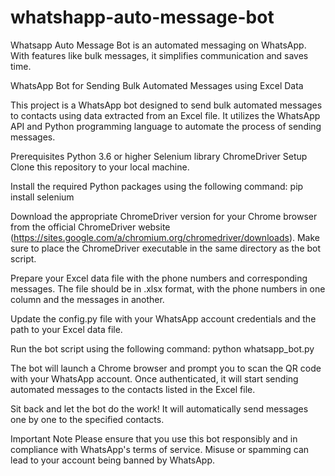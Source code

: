 # whatshapp-auto-message-bot
Whatsapp Auto Message Bot is an automated messaging on WhatsApp. With features like bulk messages, it simplifies communication and saves time.

WhatsApp Bot for Sending Bulk Automated Messages using Excel Data

This project is a WhatsApp bot designed to send bulk automated messages to contacts using data extracted from an Excel file. It utilizes the WhatsApp API and Python programming language to automate the process of sending messages.

Prerequisites
Python 3.6 or higher
Selenium library
ChromeDriver
Setup
Clone this repository to your local machine.

Install the required Python packages using the following command:
pip install selenium

Download the appropriate ChromeDriver version for your Chrome browser from the official ChromeDriver website (https://sites.google.com/a/chromium.org/chromedriver/downloads). Make sure to place the ChromeDriver executable in the same directory as the bot script.

Prepare your Excel data file with the phone numbers and corresponding messages. The file should be in .xlsx format, with the phone numbers in one column and the messages in another.

Update the config.py file with your WhatsApp account credentials and the path to your Excel data file.

Run the bot script using the following command:
python whatsapp_bot.py

The bot will launch a Chrome browser and prompt you to scan the QR code with your WhatsApp account. Once authenticated, it will start sending automated messages to the contacts listed in the Excel file.

Sit back and let the bot do the work! It will automatically send messages one by one to the specified contacts.

Important Note
Please ensure that you use this bot responsibly and in compliance with WhatsApp's terms of service. Misuse or spamming can lead to your account being banned by WhatsApp.
